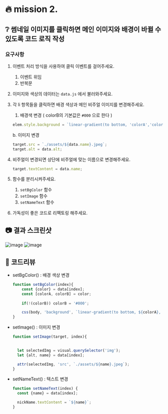 # :fire: mission 2.

## :grey_question: 썸네일 이미지를 클릭하면 메인 이미지와 배경이 바뀔 수 있도록 코드 로직 작성

### 요구사항
1. 이벤트 처리 방식을 사용하여 클릭 이벤트를 걸어주세요.
    1. 이벤트 위임
    2. 반복문
2. 이미지와 색상의 데이터는 `data.js` 에서 불러와주세요.
3. 각 li 항목들을 클릭하면 배경 색상과 메인 비주얼 이미지를 변경해주세요.
    1. 배경색 변경 ( colorB의 기본값은 `#000` 으로 한다 )
    
    ```jsx
    elem.style.background = `linear-gradient(to bottom, 'colorA','colorB')`;
    ```
    
      b. 이미지 변경
    
    ```jsx
    target.src = `./assets/${data.name}.jpeg`;
    target.alt = data.alt;
    ```
    
4. 비주얼이 변경되면 상단에 비주얼에 맞는 이름으로 변경해주세요.
    
    ```jsx
    target.textContent = data.name;
    ```
    
5. 함수를 분리시켜주세요.
    1. `setBgColor` 함수
    2. `setImage` 함수
    3. `setNameText` 함수
6. 가독성이 좋은 코드로 리팩토링 해주세요.

## :camera: 결과 스크린샷
![image](https://github.com/shju0317/js-homework/assets/31871923/e7b86b21-5f15-4716-a183-be61b44d7afd)
![image](https://github.com/shju0317/js-homework/assets/31871923/a8f1ba0b-f496-4c31-a85b-0cc3641d4997)

## :speech_balloon: 코드리뷰
- setBgColor() : 배경 색상 변경
  ```js
  function setBgColor(index){
      const {color} = data[index];
      const [colorA, colorB] = color;
    
      if(!(colorB)) colorB = '#000';

      css(body, 'background', `linear-gradient(to bottom, ${colorA}, ${colorB})`);
  }
  ```
- setImage() : 이미지 변경
  ```js
  function setImage(target, index){

    
    let selectedImg = visual.querySelector('img');
    let {alt, name} = data[index];

    attr(selectedImg, 'src', `./assets/${name}.jpeg`);
  }
  ```
- setNameText() : 텍스트 변경
  ```js
  function setNameText(index) {
    const {name} = data[index];

    nickName.textContent = `${name}`;
  }
  ```
